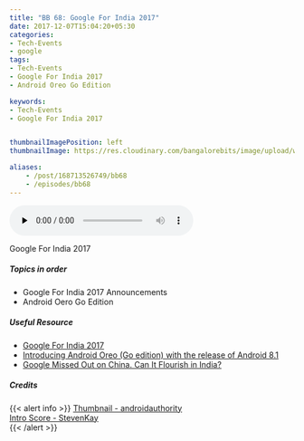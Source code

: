 ```yaml
---
title: "BB 68: Google For India 2017"
date: 2017-12-07T15:04:20+05:30
categories:
- Tech-Events
- google
tags:
- Tech-Events
- Google For India 2017
- Android Oreo Go Edition

keywords:
- Tech-Events
- Google For India 2017


thumbnailImagePosition: left
thumbnailImage: https://res.cloudinary.com/bangalorebits/image/upload/w_400,h_400,c_fill,r_max/v1517410321/bb-episode-assets/bb68-thumbnail.jpg

aliases:
    - /post/168713526749/bb68
    - /episodes/bb68
---
```

<audio controls="controls" controls style="width: 325px;" preload="none" id="audio_player"><source  src='https://audio.simplecast.com/a37de64f.mp3' type="audio/mp3">  </audio><BR>
<!-- <iframe frameborder='0' height='200px' scrolling='no' seamless src='https://embed.simplecast.com/a37de64f?color=f5f5f5' width='100%'></iframe> -->
Google For India 2017
 <!--more-->

##### Topics in order

 *   Google For India 2017 Announcements
 *   Android Oero Go Edition


##### Useful Resource
*   [Google For India 2017](https://www.youtube.com/watch?v=xCkJb8owZv4)
*   [Introducing Android Oreo (Go edition) with the release of Android 8.1](https://www.blog.google/products/android/introducing-android-oreo-go-edition/)
*   [Google Missed Out on China. Can It Flourish in India?](https://www.nytimes.com/2017/12/05/technology/google-india.html)
##### Credits

{{< alert info  >}}
  [Thumbnail - androidauthority](http://www.https://www.androidauthority.com) <BR>
  [Intro Score - StevenKay](https://plus.google.com/+StevenKay_Detachment)<BR>
{{< /alert >}}
